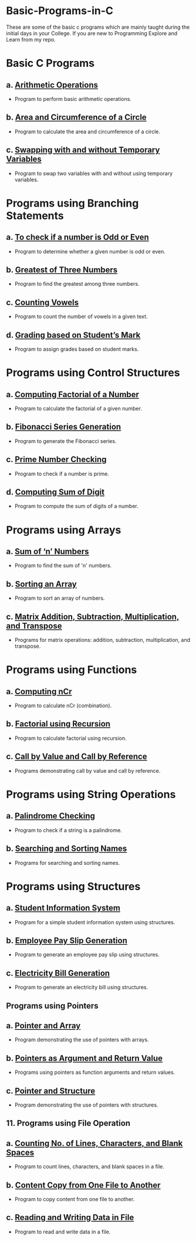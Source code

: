 # Basic-Programs-in-C

These are some of the basic c programs which are mainly taught during the initial days in your College. If you are new to Programming Explore and Learn from my repo.

# Basic C Programs

## a. [Arithmetic Operations](https://github.com/wolverine-17/Basic-Programs-in-C/blob/main/Basic-C-Program/Arithmetic.c)

- Program to perform basic arithmetic operations.

## b. [Area and Circumference of a Circle](https://github.com/wolverine-17/Basic-Programs-in-C/blob/main/Basic-C-Program/Area%26Circumference.c)

- Program to calculate the area and circumference of a circle.

## c. [Swapping with and without Temporary Variables](https://github.com/wolverine-17/Basic-Programs-in-C/blob/main/Basic-C-Program/SwappingWithTemp.c)

- Program to swap two variables with and without using temporary variables.

# Programs using Branching Statements

## a. [To check if a number is Odd or Even](https://github.com/wolverine-17/Basic-Programs-in-C/blob/main/Branching-Statements/OddorEven.c)

- Program to determine whether a given number is odd or even.

## b. [Greatest of Three Numbers](https://github.com/wolverine-17/Basic-Programs-in-C/blob/main/Branching-Statements/GreatestofThree.c)

- Program to find the greatest among three numbers.

## c. [Counting Vowels](https://github.com/wolverine-17/Basic-Programs-in-C/blob/main/Branching-Statements/CountingVowels.c)

- Program to count the number of vowels in a given text.

## d. [Grading based on Student’s Mark](https://github.com/wolverine-17/Basic-Programs-in-C/blob/main/Branching-Statements/GradingBasedonMark.c)

- Program to assign grades based on student marks.

# Programs using Control Structures

## a. [Computing Factorial of a Number](https://github.com/wolverine-17/Basic-Programs-in-C/blob/main/Control-Structures/Factorial.c)

- Program to calculate the factorial of a given number.

## b. [Fibonacci Series Generation](https://github.com/wolverine-17/Basic-Programs-in-C/blob/main/Control-Structures/Fibonacci.c)

- Program to generate the Fibonacci series.

## c. [Prime Number Checking](https://github.com/wolverine-17/Basic-Programs-in-C/blob/main/Control-Structures/PrimeCheck.c)

- Program to check if a number is prime.

## d. [Computing Sum of Digit](https://github.com/wolverine-17/Basic-Programs-in-C/blob/main/Control-Structures/SumofDigit.c)

- Program to compute the sum of digits of a number.

# Programs using Arrays

## a. [Sum of ‘n’ Numbers](https://github.com/wolverine-17/Basic-Programs-in-C/blob/main/Arrays/SumOfN.c)

- Program to find the sum of 'n' numbers.

## b. [Sorting an Array](https://github.com/wolverine-17/Basic-Programs-in-C/blob/main/Arrays/Sorting.c)

- Program to sort an array of numbers.

## c. [Matrix Addition, Subtraction, Multiplication, and Transpose](https://github.com/wolverine-17/Basic-Programs-in-C/blob/main/Arrays/MatrixOperation.c)

- Programs for matrix operations: addition, subtraction, multiplication, and transpose.

# Programs using Functions

## a. [Computing nCr](https://github.com/wolverine-17/Basic-Programs-in-C/blob/main/Functions/nCrComputing.c)

- Program to calculate nCr (combination).

## b. [Factorial using Recursion](https://github.com/wolverine-17/Basic-Programs-in-C/blob/main/Functions/FactorialWithRecursion.c)

- Program to calculate factorial using recursion.

## c. [Call by Value and Call by Reference](https://github.com/wolverine-17/Basic-Programs-in-C/blob/main/Functions/CallByValue.c)

- Programs demonstrating call by value and call by reference.

# Programs using String Operations

## a. [Palindrome Checking](https://github.com/wolverine-17/Basic-Programs-in-C/blob/main/String-Operations/PalindromeChecking.c)

- Program to check if a string is a palindrome.

## b. [Searching and Sorting Names](https://github.com/wolverine-17/Basic-Programs-in-C/blob/main/String-Operations/Searching%26Sorting.c)

- Programs for searching and sorting names.

# Programs using Structures

## a. [Student Information System](https://github.com/wolverine-17/Basic-Programs-in-C/blob/main/Structures/StudentDetails.c)

- Program for a simple student information system using structures.

## b. [Employee Pay Slip Generation](https://github.com/wolverine-17/Basic-Programs-in-C/blob/main/Structures/EmployeePaySlip.c)

- Program to generate an employee pay slip using structures.

## c. [Electricity Bill Generation](https://github.com/wolverine-17/Basic-Programs-in-C/blob/main/Structures/E-Bill.c)

- Program to generate an electricity bill using structures.

## Programs using Pointers

## a. [Pointer and Array](https://github.com/wolverine-17/Basic-Programs-in-C/blob/main/Pointers/Pointer%26Array.c)

- Program demonstrating the use of pointers with arrays.

## b. [Pointers as Argument and Return Value](https://github.com/wolverine-17/Basic-Programs-in-C/blob/main/Pointers/Pointer%2CArgument%26ReturnValue.c)

- Programs using pointers as function arguments and return values.

## c. [Pointer and Structure](https://github.com/wolverine-17/Basic-Programs-in-C/blob/main/Pointers/Pointer%26Struct.c)

- Program demonstrating the use of pointers with structures.

## 11. Programs using File Operation

## a. [Counting No. of Lines, Characters, and Blank Spaces](https://github.com/wolverine-17/Basic-Programs-in-C/blob/main/File-Operations/Lines%2CSpaces%26charachters.c)

- Program to count lines, characters, and blank spaces in a file.

## b. [Content Copy from One File to Another](https://github.com/wolverine-17/Basic-Programs-in-C/blob/main/File-Operations/CopyFile.c)

- Program to copy content from one file to another.

## c. [Reading and Writing Data in File](#reading-and-writing-data-in-file)

- Program to read and write data in a file.

